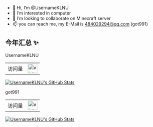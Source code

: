 - 👋 Hi, I’m @UsernameKLNU
- 👀 I’m interested in computer
- 💞️ I’m looking to collaborate on Minecraft server
- 📫 you can reach me, my E-Mail is 484029294@qq.com (got991)
## 今年汇总 ✨
UsernameKLNU

<table>
  <tr>
    <td>访问量</td>
    <td><img src="https://profile-counter.glitch.me/UsernameKLNU/count.svg" alt="vistor count" height="30" /></td>
  </tr>
</table>


[![UsernameKLNU's GitHub Stats](https://github-readme-stats.vercel.app/api?username=UsernameKLNU&show_icons=true)](https://github.com/anuraghazra/github-readme-stats)



got991

<table>
  <tr>
    <td>访问量</td>
    <td><img src="https://profile-counter.glitch.me/got991/count.svg" alt="vistor count" height="30" /></td>
  </tr>
</table>


[![UsernameKLNU's GitHub Stats](https://github-readme-stats.vercel.app/api?username=got991&show_icons=true)](https://github.com/anuraghazra/github-readme-stats)




<!---
UsernameKLNU/UsernameKLNU is a ✨ special ✨ repository because its `README.md` (this file) appears on your GitHub profile.
You can click the Preview link to take a look at your changes.
--->
